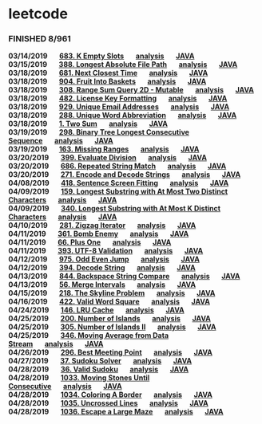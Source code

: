 # leetcode
### **FINISHED 8/961**
**03/14/2019**&nbsp;&nbsp;&nbsp;&nbsp;&nbsp;&nbsp;**[683. K Empty Slots](https://leetcode.com/problems/k-empty-slots/)**&nbsp;&nbsp;&nbsp;&nbsp;&nbsp;&nbsp;**[analysis](2019/mar/3.14.md)**&nbsp;&nbsp;&nbsp;&nbsp;&nbsp;&nbsp;**[JAVA](code/java/Solution_683.java)** <br />
**03/15/2019**&nbsp;&nbsp;&nbsp;&nbsp;&nbsp;&nbsp;**[388. Longest Absolute File Path](https://leetcode.com/problems/longest-absolute-file-path/)**&nbsp;&nbsp;&nbsp;&nbsp;&nbsp;&nbsp;**[analysis](2019/mar/3.15.md)**&nbsp;&nbsp;&nbsp;&nbsp;&nbsp;&nbsp;**[JAVA](code/java/Solution_388.java)**<br />
**03/18/2019**&nbsp;&nbsp;&nbsp;&nbsp;&nbsp;&nbsp;**[681. Next Closest Time](https://leetcode.com/problems/next-closest-time)**&nbsp;&nbsp;&nbsp;&nbsp;&nbsp;&nbsp;**[analysis](2019/mar/3.18.md)**&nbsp;&nbsp;&nbsp;&nbsp;&nbsp;&nbsp;**[JAVA](code/java/Solution_681.java)**<br />
**03/18/2019**&nbsp;&nbsp;&nbsp;&nbsp;&nbsp;&nbsp;**[904. Fruit Into Baskets](https://leetcode.com/problems/fruit-into-baskets/)**&nbsp;&nbsp;&nbsp;&nbsp;&nbsp;&nbsp;**[analysis](2019/mar/3.18-1.md)**&nbsp;&nbsp;&nbsp;&nbsp;&nbsp;&nbsp;**[JAVA](code/java/Solution_904.java)**<br />
**03/18/2019**&nbsp;&nbsp;&nbsp;&nbsp;&nbsp;&nbsp;**[308. Range Sum Query 2D - Mutable](https://leetcode.com/problems/range-sum-query-2d-mutable/)**&nbsp;&nbsp;&nbsp;&nbsp;&nbsp;&nbsp;**[analysis](2019/mar/3.18-2.md)**&nbsp;&nbsp;&nbsp;&nbsp;&nbsp;&nbsp;**[JAVA](code/java/Solution_308.java)**<br />
**03/18/2019**&nbsp;&nbsp;&nbsp;&nbsp;&nbsp;&nbsp;**[482. License Key Formatting](https://leetcode.com/problems/license-key-formatting/)**&nbsp;&nbsp;&nbsp;&nbsp;&nbsp;&nbsp;**[analysis](2019/mar/3.18-3.md)**&nbsp;&nbsp;&nbsp;&nbsp;&nbsp;&nbsp;**[JAVA](code/java/Solution_482.java)**<br />
**03/18/2019**&nbsp;&nbsp;&nbsp;&nbsp;&nbsp;&nbsp;**[929. Unique Email Addresses](https://leetcode.com/problems/unique-email-addresses/)**&nbsp;&nbsp;&nbsp;&nbsp;&nbsp;&nbsp;**[analysis](2019/mar/3.18-4.md)**&nbsp;&nbsp;&nbsp;&nbsp;&nbsp;&nbsp;**[JAVA](code/java/Solution_929.java)**<br />
**03/18/2019**&nbsp;&nbsp;&nbsp;&nbsp;&nbsp;&nbsp;**[288. Unique Word Abbreviation](https://leetcode.com/problems/unique-word-abbreviation/)**&nbsp;&nbsp;&nbsp;&nbsp;&nbsp;&nbsp;**[analysis](2019/mar/3.18-5.md)**&nbsp;&nbsp;&nbsp;&nbsp;&nbsp;&nbsp;**[JAVA](code/java/Solution_288.java)**<br />
**03/18/2019**&nbsp;&nbsp;&nbsp;&nbsp;&nbsp;&nbsp;**[1. Two Sum](https://leetcode.com/problems/two-sum/)**&nbsp;&nbsp;&nbsp;&nbsp;&nbsp;&nbsp;**[analysis](2019/mar/3.18-6.md)**&nbsp;&nbsp;&nbsp;&nbsp;&nbsp;&nbsp;**[JAVA](code/java/Solution_1.java)**<br />
**03/19/2019**&nbsp;&nbsp;&nbsp;&nbsp;&nbsp;&nbsp;**[298. Binary Tree Longest Consecutive Sequence](https://leetcode.com/problems/binary-tree-longest-consecutive-sequence/)**&nbsp;&nbsp;&nbsp;&nbsp;&nbsp;&nbsp;**[analysis](2019/mar/3.19.md)**&nbsp;&nbsp;&nbsp;&nbsp;&nbsp;&nbsp;**[JAVA](code/java/Solution_298.java)**<br />
**03/19/2019**&nbsp;&nbsp;&nbsp;&nbsp;&nbsp;&nbsp;**[163. Missing Ranges](https://leetcode.com/problems/missing-ranges/)**&nbsp;&nbsp;&nbsp;&nbsp;&nbsp;&nbsp;**[analysis](2019/mar/3.19-1.md)**&nbsp;&nbsp;&nbsp;&nbsp;&nbsp;&nbsp;**[JAVA](code/java/Solution_163.java)**<br />
**03/20/2019**&nbsp;&nbsp;&nbsp;&nbsp;&nbsp;&nbsp;**[399. Evaluate Division](https://leetcode.com/problems/evaluate-division/)**&nbsp;&nbsp;&nbsp;&nbsp;&nbsp;&nbsp;**[analysis](2019/mar/3.20.md)**&nbsp;&nbsp;&nbsp;&nbsp;&nbsp;&nbsp;**[JAVA](code/java/Solution_399.java)**<br />
**03/20/2019**&nbsp;&nbsp;&nbsp;&nbsp;&nbsp;&nbsp;**[686. Repeated String Match](https://leetcode.com/problems/repeated-string-match/)**&nbsp;&nbsp;&nbsp;&nbsp;&nbsp;&nbsp;**[analysis](2019/mar/3.20-1.md)**&nbsp;&nbsp;&nbsp;&nbsp;&nbsp;&nbsp;**[JAVA](code/java/Solution_686.java)**<br />
**03/20/2019**&nbsp;&nbsp;&nbsp;&nbsp;&nbsp;&nbsp;**[271. Encode and Decode Strings](https://leetcode.com/problems/encode-and-decode-strings/)**&nbsp;&nbsp;&nbsp;&nbsp;&nbsp;&nbsp;**[analysis](2019/mar/3.20-2.md)**&nbsp;&nbsp;&nbsp;&nbsp;&nbsp;&nbsp;**[JAVA](code/java/Solution_271.java)**<br />
**04/08/2019**&nbsp;&nbsp;&nbsp;&nbsp;&nbsp;&nbsp;**[418. Sentence Screen Fitting](https://leetcode.com/problems/sentence-screen-fitting/)**&nbsp;&nbsp;&nbsp;&nbsp;&nbsp;&nbsp;**[analysis](2019/apr/4.8.md)**&nbsp;&nbsp;&nbsp;&nbsp;&nbsp;&nbsp;**[JAVA](code/java/Solution_418.java)**<br />
**04/09/2019**&nbsp;&nbsp;&nbsp;&nbsp;&nbsp;&nbsp;**[159. Longest Substring with At Most Two Distinct Characters](https://leetcode.com/problems/longest-substring-with-at-most-two-distinct-characters/)**&nbsp;&nbsp;&nbsp;&nbsp;&nbsp;&nbsp;**[analysis](2019/apr/4.9.md)**&nbsp;&nbsp;&nbsp;&nbsp;&nbsp;&nbsp;**[JAVA](code/java/Solution_159.java)**<br />
**04/09/2019**&nbsp;&nbsp;&nbsp;&nbsp;&nbsp;&nbsp;**[340. Longest Substring with At Most K Distinct Characters](https://leetcode.com/problems/longest-substring-with-at-most-k-distinct-characters/)**&nbsp;&nbsp;&nbsp;&nbsp;&nbsp;&nbsp;**[analysis](2019/apr/4.9.md)**&nbsp;&nbsp;&nbsp;&nbsp;&nbsp;&nbsp;**[JAVA](code/java/Solution_340.java)**<br />
**04/10/2019**&nbsp;&nbsp;&nbsp;&nbsp;&nbsp;&nbsp;**[281. Zigzag Iterator](https://leetcode.com/problems/zigzag-iterator/)**&nbsp;&nbsp;&nbsp;&nbsp;&nbsp;&nbsp;**[analysis](2019/apr/4.10.md)**&nbsp;&nbsp;&nbsp;&nbsp;&nbsp;&nbsp;**[JAVA](code/java/Solution_281.java)**<br />
**04/11/2019**&nbsp;&nbsp;&nbsp;&nbsp;&nbsp;&nbsp;**[361. Bomb Enemy](https://leetcode.com/problems/bomb-enemy/)**&nbsp;&nbsp;&nbsp;&nbsp;&nbsp;&nbsp;**[analysis](2019/apr/4.11.md)**&nbsp;&nbsp;&nbsp;&nbsp;&nbsp;&nbsp;**[JAVA](code/java/Solution_361.java)**<br />
**04/11/2019**&nbsp;&nbsp;&nbsp;&nbsp;&nbsp;&nbsp;**[66. Plus One](https://leetcode.com/problems/plus-one/)**&nbsp;&nbsp;&nbsp;&nbsp;&nbsp;&nbsp;**[analysis](2019/apr/4.11-1.md)**&nbsp;&nbsp;&nbsp;&nbsp;&nbsp;&nbsp;**[JAVA](code/java/Solution_66.java)**<br />
**04/11/2019**&nbsp;&nbsp;&nbsp;&nbsp;&nbsp;&nbsp;**[393. UTF-8 Validation](https://leetcode.com/problems/utf-8-validation/)**&nbsp;&nbsp;&nbsp;&nbsp;&nbsp;&nbsp;**[analysis](2019/apr/4.11-2.md)**&nbsp;&nbsp;&nbsp;&nbsp;&nbsp;&nbsp;**[JAVA](code/java/Solution_393.java)**<br />
**04/12/2019**&nbsp;&nbsp;&nbsp;&nbsp;&nbsp;&nbsp;**[975. Odd Even Jump](https://leetcode.com/problems/odd-even-jump/)**&nbsp;&nbsp;&nbsp;&nbsp;&nbsp;&nbsp;**[analysis](2019/apr/4.12.md)**&nbsp;&nbsp;&nbsp;&nbsp;&nbsp;&nbsp;**[JAVA](code/java/Solution_975.java)**<br />
**04/12/2019**&nbsp;&nbsp;&nbsp;&nbsp;&nbsp;&nbsp;**[394. Decode String](https://leetcode.com/problems/decode-string/)**&nbsp;&nbsp;&nbsp;&nbsp;&nbsp;&nbsp;**[analysis](2019/apr/4.12-1.md)**&nbsp;&nbsp;&nbsp;&nbsp;&nbsp;&nbsp;**[JAVA](code/java/Solution_394.java)**<br />
**04/13/2019**&nbsp;&nbsp;&nbsp;&nbsp;&nbsp;&nbsp;**[844. Backspace String Compare](https://leetcode.com/problems/backspace-string-compare/)**&nbsp;&nbsp;&nbsp;&nbsp;&nbsp;&nbsp;**[analysis](2019/apr/4.12-2.md)**&nbsp;&nbsp;&nbsp;&nbsp;&nbsp;&nbsp;**[JAVA](code/java/Solution_844.java)**<br />
**04/13/2019**&nbsp;&nbsp;&nbsp;&nbsp;&nbsp;&nbsp;**[56. Merge Intervals](https://leetcode.com/problems/merge-intervals/)**&nbsp;&nbsp;&nbsp;&nbsp;&nbsp;&nbsp;**[analysis](2019/apr/4.13.md)**&nbsp;&nbsp;&nbsp;&nbsp;&nbsp;&nbsp;**[JAVA](code/java/Solution_56.java)**<br />
**04/15/2019**&nbsp;&nbsp;&nbsp;&nbsp;&nbsp;&nbsp;**[218. The Skyline Problem](https://leetcode.com/problems/the-skyline-problem/)**&nbsp;&nbsp;&nbsp;&nbsp;&nbsp;&nbsp;**[analysis](2019/apr/4.15.md)**&nbsp;&nbsp;&nbsp;&nbsp;&nbsp;&nbsp;**[JAVA](code/java/Solution_218.java)**<br />
**04/16/2019**&nbsp;&nbsp;&nbsp;&nbsp;&nbsp;&nbsp;**[422. Valid Word Square](https://leetcode.com/problems/valid-word-square/)**&nbsp;&nbsp;&nbsp;&nbsp;&nbsp;&nbsp;**[analysis](2019/apr/4.16.md)**&nbsp;&nbsp;&nbsp;&nbsp;&nbsp;&nbsp;**[JAVA](code/java/Solution_422.java)**<br />
**04/24/2019**&nbsp;&nbsp;&nbsp;&nbsp;&nbsp;&nbsp;**[146. LRU Cache](https://leetcode.com/problems/lru-cache/)**&nbsp;&nbsp;&nbsp;&nbsp;&nbsp;&nbsp;**[analysis](2019/apr/4.24.md)**&nbsp;&nbsp;&nbsp;&nbsp;&nbsp;&nbsp;**[JAVA](code/java/Solution_146.java)**<br />
**04/25/2019**&nbsp;&nbsp;&nbsp;&nbsp;&nbsp;&nbsp;**[200. Number of Islands](https://leetcode.com/problems/number-of-islands/)**&nbsp;&nbsp;&nbsp;&nbsp;&nbsp;&nbsp;**[analysis](2019/apr/4.25.md)**&nbsp;&nbsp;&nbsp;&nbsp;&nbsp;&nbsp;**[JAVA](code/java/Solution_200.java)**<br />
**04/25/2019**&nbsp;&nbsp;&nbsp;&nbsp;&nbsp;&nbsp;**[305. Number of Islands II](https://leetcode.com/problems/number-of-islands-ii/)**&nbsp;&nbsp;&nbsp;&nbsp;&nbsp;&nbsp;**[analysis](2019/apr/4.25-1.md)**&nbsp;&nbsp;&nbsp;&nbsp;&nbsp;&nbsp;**[JAVA](code/java/Solution_305.java)**<br />
**04/25/2019**&nbsp;&nbsp;&nbsp;&nbsp;&nbsp;&nbsp;**[346. Moving Average from Data Stream](https://leetcode.com/problems/number-of-islands-ii/)**&nbsp;&nbsp;&nbsp;&nbsp;&nbsp;&nbsp;**[analysis](2019/apr/4.25-2.md)**&nbsp;&nbsp;&nbsp;&nbsp;&nbsp;&nbsp;**[JAVA](code/java/Solution_346.java)**<br />
**04/26/2019**&nbsp;&nbsp;&nbsp;&nbsp;&nbsp;&nbsp;**[296. Best Meeting Point](https://leetcode.com/problems/best-meeting-point/)**&nbsp;&nbsp;&nbsp;&nbsp;&nbsp;&nbsp;**[analysis](2019/apr/4.26.md)**&nbsp;&nbsp;&nbsp;&nbsp;&nbsp;&nbsp;**[JAVA](code/java/Solution_296.java)**<br />
**04/27/2019**&nbsp;&nbsp;&nbsp;&nbsp;&nbsp;&nbsp;**[37. Sudoku Solver](https://leetcode.com/problems/sudoku-solver/)**&nbsp;&nbsp;&nbsp;&nbsp;&nbsp;&nbsp;**[analysis](2019/apr/4.27.md)**&nbsp;&nbsp;&nbsp;&nbsp;&nbsp;&nbsp;**[JAVA](code/java/Solution_37.java)**<br />
**04/28/2019**&nbsp;&nbsp;&nbsp;&nbsp;&nbsp;&nbsp;**[36. Valid Sudoku](https://leetcode.com/problems/valid-sudoku/)**&nbsp;&nbsp;&nbsp;&nbsp;&nbsp;&nbsp;**[analysis](2019/apr/4.28.md)**&nbsp;&nbsp;&nbsp;&nbsp;&nbsp;&nbsp;**[JAVA](code/java/Solution_36.java)**<br />
**04/28/2019**&nbsp;&nbsp;&nbsp;&nbsp;&nbsp;&nbsp;**[1033. Moving Stones Until Consecutive](https://leetcode.com/problems/moving-stones-until-consecutive/)**&nbsp;&nbsp;&nbsp;&nbsp;&nbsp;&nbsp;**[analysis](2019/apr/4.28-1.md)**&nbsp;&nbsp;&nbsp;&nbsp;&nbsp;&nbsp;**[JAVA](code/java/Solution_1033.java)**<br />
**04/28/2019**&nbsp;&nbsp;&nbsp;&nbsp;&nbsp;&nbsp;**[1034. Coloring A Border](https://leetcode.com/problems/coloring-a-border/)**&nbsp;&nbsp;&nbsp;&nbsp;&nbsp;&nbsp;**[analysis](2019/apr/4.28-2.md)**&nbsp;&nbsp;&nbsp;&nbsp;&nbsp;&nbsp;**[JAVA](code/java/Solution_1034.java)**<br />
**04/28/2019**&nbsp;&nbsp;&nbsp;&nbsp;&nbsp;&nbsp;**[1035. Uncrossed Lines](https://leetcode.com/problems/uncrossed-lines/)**&nbsp;&nbsp;&nbsp;&nbsp;&nbsp;&nbsp;**[analysis](2019/apr/4.28-3.md)**&nbsp;&nbsp;&nbsp;&nbsp;&nbsp;&nbsp;**[JAVA](code/java/Solution_1035.java)**<br />
**04/28/2019**&nbsp;&nbsp;&nbsp;&nbsp;&nbsp;&nbsp;**[1036. Escape a Large Maze](https://leetcode.com/problems/escape-a-large-maze/)**&nbsp;&nbsp;&nbsp;&nbsp;&nbsp;&nbsp;**[analysis](2019/apr/4.28-4.md)**&nbsp;&nbsp;&nbsp;&nbsp;&nbsp;&nbsp;**[JAVA](code/java/Solution_1036.java)**<br />





